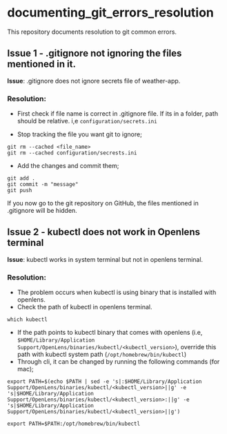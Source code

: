 # documenting_git_errors_resolution
This repository documents resolution to git common errors.

## Issue 1 - .gitignore not ignoring the files mentioned in it.
**Issue**: .gitignore does not ignore secrets file of weather-app.

### **Resolution:**

- First check if file name is correct in .gitignore file. If its in a folder, path should be relative. i,e `configuration/secrets.ini`

- Stop tracking the file you want git to ignore;
```
git rm --cached <file_name>
git rm --cached configuration/secrests.ini 
```
- Add the changes and commit them;
```
git add .
git commit -m "message"
git push
```

If you now go to the git repository on GitHub, the files mentioned in .gitignore will be hidden.

## Issue 2 - kubectl does not work in Openlens terminal
**Issue**: kubectl works in system terminal but not in openlens terminal.

### **Resolution:**
- The problem occurs when kubectl is using binary that is installed with openlens.
- Check the path of kubectl in openlens terminal.
```
which kubectl
```
- If the path points to kubectl binary that comes with openlens (i.e, `$HOME/Library/Application Support/OpenLens/binaries/kubectl/<kubectl_version>`), override this path with kubectl system path (`/opt/homebrew/bin/kubectl`)
- Through cli, it can be changed by running the following commands (for mac);
```
export PATH=$(echo $PATH | sed -e 's|:$HOME/Library/Application Support/OpenLens/binaries/kubectl/<kubectl_version>||g' -e 's|$HOME/Library/Application Support/OpenLens/binaries/kubectl/<kubectl_version>:||g' -e 's|$HOME/Library/Application Support/OpenLens/binaries/kubectl/<kubectl_version>||g')
```
```
export PATH=$PATH:/opt/homebrew/bin/kubectl
```
